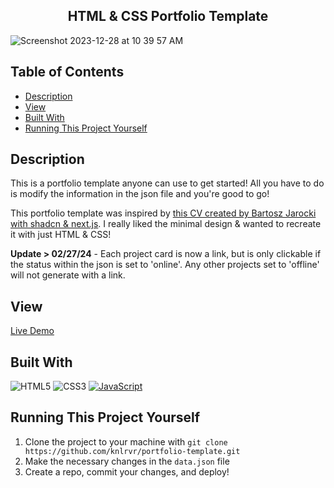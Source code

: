<h2 align="center">HTML & CSS Portfolio Template</h2>

![Screenshot 2023-12-28 at 10 39 57 AM](https://github.com/knlrvr/portfolio-template-filled/assets/91632194/ca1fba57-f2ad-441b-b916-8a3f13563e88)

## Table of Contents
- [Description](#description)
- [View ](#view)
- [Built With](#built-with)
- [Running This Project Yourself ](#running-this-project-yourself)

<a name="description"></a>
## Description
This is a portfolio template anyone can use to get started! All you have to do is modify the information in the json file and you're good to go! 

This portfolio template was inspired by [this CV created by Bartosz Jarocki with shadcn & next.js](https://cv.jarocki.me/). I really liked the minimal design & wanted to recreate it with just HTML & CSS! 

**Update > 02/27/24** - Each project card is now a link, but is only clickable if the status within the json is set to 'online'. Any other projects set to 'offline' will not generate with a link. 

<a name="view"></a>
## View 
[Live Demo](https://portfolio-template-knlrvr.vercel.app/)

<a name="built-with"></a>
## Built With
![HTML5](https://img.shields.io/badge/html5-%23E34F26.svg?style=for-the-badge&logo=html5&logoColor=white) ![CSS3](https://img.shields.io/badge/css3-%231572B6.svg?style=for-the-badge&logo=css3&logoColor=white) [![JavaScript](https://img.shields.io/badge/javascript-%23323330.svg?style=for-the-badge&logo=javascript&logoColor=%23F7DF1E)](https://developer.mozilla.org/en-US/docs/Web/JavaScript) 

<a name="running-this-project-yourself"></a>
## Running This Project Yourself 
1. Clone the project to your machine with `git clone https://github.com/knlrvr/portfolio-template.git`
2. Make the necessary changes in the `data.json` file
3. Create a repo, commit your changes, and deploy! 
